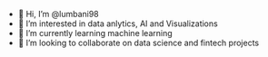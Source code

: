 - 👋 Hi, I’m @lumbani98
- 👀 I’m interested in data anlytics, AI and Visualizations
- 🌱 I’m currently learning machine learning
- 💞️ I’m looking to collaborate on data science and fintech projects

<!---
lumbani98/lumbani98 is a ✨ special ✨ repository because its `README.md` (this file) appears on your GitHub profile.
You can click the Preview link to take a look at your changes.
--->
